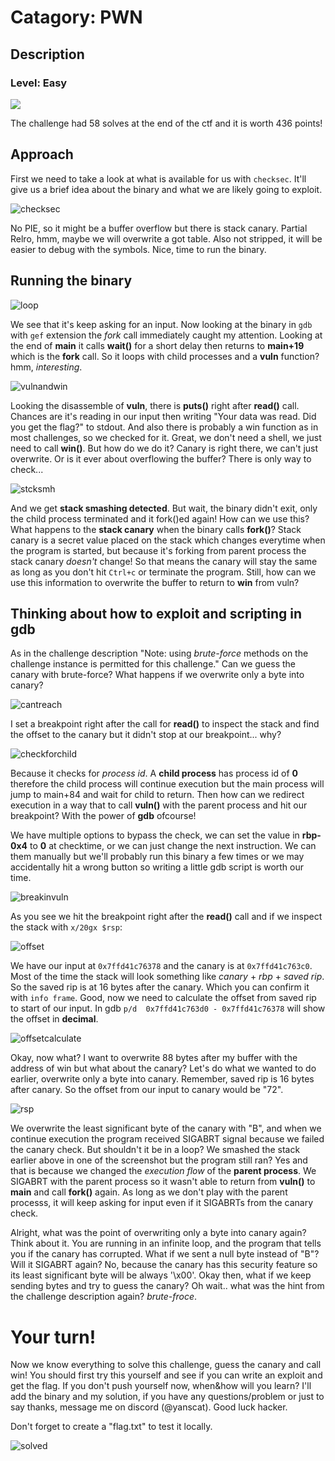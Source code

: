 # Catagory: PWN
## Description
### Level: Easy

![](https://github.com/user-attachments/assets/a173472b-22d7-4ca0-893e-8201c1c39ac7)

The challenge had 58 solves at the end of the ctf and it is worth 436 points!

## Approach
First we need to take a look at what is available for us with `checksec`. It'll give us a brief idea about the binary and what we are likely going to exploit.

![checksec](https://github.com/user-attachments/assets/56af64c3-db73-413b-8b7c-b12bc2d0068b)

No PIE, so it might be a buffer overflow but there is stack canary. Partial Relro, hmm, maybe we will overwrite a got table. Also not stripped, it will be easier to debug with the symbols. Nice, time to run the binary. 

## Running the binary

![loop](https://github.com/user-attachments/assets/5f00444d-a5e5-4f18-a086-e9f03020c309)

We see that it's keep asking for an input. Now looking at the binary in `gdb` with `gef` extension the _fork_ call immediately caught my attention. Looking at the end of **main** it calls **wait()** for a short delay then returns to **main+19** which is the **fork** call. So it loops with child processes and a __vuln__ function? hmm, _interesting_. 

![vulnandwin](https://github.com/user-attachments/assets/125ca499-37e0-4375-8131-bcbcebaed6df)

Looking the disassemble of **vuln**, there is **puts()** right after **read()** call. Chances are it's reading in our input then writing "Your data was read. Did you get the flag?" to stdout. And also there is probably a win function as in most challenges, so we checked for it. Great, we don't need a shell, we just need to call **win()**. But how do we do it? Canary is right there, we can't just overwrite. Or is it ever about overflowing the buffer? There is only way to check...

![stcksmh](https://github.com/user-attachments/assets/f29e13e6-5cce-40f3-904e-5404f6bedc4c)


And we get **stack smashing detected**. But wait, the binary didn't exit, only the child process terminated and it fork()ed again! How can we use this? What happens to the **stack canary** when the binary calls **fork()**? Stack canary is a secret value placed on the stack which changes everytime when the program is started, but because it's forking from parent process the stack canary _doesn't_ change! So that means the canary will stay the same as long as you don't hit `Ctrl+c` or terminate the program. Still, how can we use this information to overwrite the buffer to return to **win** from vuln? 

## Thinking about how to exploit and scripting in gdb

As in the challenge description "Note: using _brute-force_ methods on the challenge instance is permitted for this challenge." Can we guess the canary with brute-force? What happens if we overwrite only a byte into canary?  

![cantreach](https://github.com/user-attachments/assets/29628dd2-dd8c-4f6e-af5e-384c9ee0536b)

I set a breakpoint right after the call for **read()** to inspect the stack and find the offset to the canary but it didn't stop at our breakpoint... why?

![checkforchild](https://github.com/user-attachments/assets/e707b90f-e9e4-46b0-b1f9-c685b5d64cf3)

Because it checks for _process id_. A **child process** has process id of **0** therefore the child process will continue execution but the main process will jump to main+84 and wait for child to return. Then how can we redirect execution in a way that to call **vuln()** with the parent process and hit our breakpoint? With the power of **gdb** ofcourse! 

We have multiple options to bypass the check, we can set the value in **rbp-0x4** to **0** at checktime, or we can just change the next instruction. We can them manually but we'll probably run this binary a few times or we may accidentally hit a wrong button so writing a little gdb script is worth our time.  

![breakinvuln](https://github.com/user-attachments/assets/d21aa783-d8dd-46d6-be00-63547e1b9cad)

As you see we hit the breakpoint right after the **read()** call and if we inspect the stack with `x/20gx $rsp`:

![offset](https://github.com/user-attachments/assets/404f31ac-5ba3-4dce-91e8-324f298e918a)

We have our input at `0x7ffd41c76378` and the canary is at `0x7ffd41c763c0`. Most of the time the stack will look something like *canary* + *rbp* + *saved rip*. So the saved rip is at 16 bytes after the canary. Which you can confirm it with `info frame`. Good, now we need to calculate the offset from saved rip to start of our input. In gdb `p/d  0x7ffd41c763d0 - 0x7ffd41c76378` will show the offset in **decimal**. 

![offsetcalculate](https://github.com/user-attachments/assets/2988652c-e5af-4772-b864-96bd66575233)

Okay, now what? I want to overwrite 88 bytes after my buffer with the address of win but what about the canary? Let's do what we wanted to do earlier, overwrite only a byte into canary. Remember, saved rip is 16 bytes after canary. So the offset from our input to canary would be "72".

![rsp](https://github.com/user-attachments/assets/c10677e5-db70-4612-9768-cf1c7244e3e2)

We overwrite the least significant byte of the canary with "B", and when we continue execution the program received SIGABRT signal because we failed the canary check. But shouldn't it be in a loop? We smashed the stack earlier above in one of the screenshot but the program still ran? Yes and that is because we changed the _execution flow_ of the **parent process**. We SIGABRT with the parent process so it wasn't able to return from **vuln()** to **main** and call **fork()** again. As long as we don't play with the parent processs, it will keep asking for input even if it SIGABRTs from the canary check.  

Alright, what was the point of overwriting only a byte into canary again? Think about it. You are running in an infinite loop, and the program that tells you if the canary has corrupted. What if we sent a null byte instead of "B"? Will it SIGABRT again? No, because the canary has this security feature so its least significant byte will be always '\x00'. Okay then, what if we keep sending bytes and try to guess the canary? Oh wait.. what was the hint from the challenge description again? _brute-froce_.


# Your turn!
 Now we know everything to solve this challenge, guess the canary and call win! You should first try this yourself and see if you can write an exploit and get the flag. If you don't push yourself now, when&how will you learn? I'll add the binary and my solution, if you have any questions/problem or just to say thanks, message me on discord (@yanscat). Good luck hacker. 

Don't forget to create a "flag.txt" to test it locally.

![solved](https://github.com/user-attachments/assets/a4ad902d-973f-4cdb-a735-ffb27a8c42bf)

